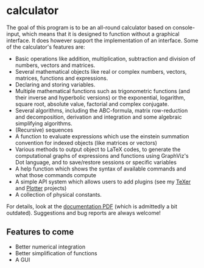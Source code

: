 # calculator
The goal of this program is to be an all-round calculator based on console-input, which means that it is designed to function without a graphical interface. It does however support the implementation of an interface. Some of the calculator's features are:
  - Basic operations like addition, multiplication, subtraction and division of numbers, vectors and matrices.
  - Several mathematical objects like real or complex numbers, vectors, matrices, functions and expressions.
  - Declaring and storing variables.
  - Multiple mathematical functions such as trigonometric functions (and their inverse and hyperbolic versions) or the exponential, logarithm, square root, absolute value, factorial and complex conjugate.
  - Several algorithms, including the ABC-formula, matrix row-reduction and decomposition, derivation and integration and some algebraic simplifying algorithms.
  - (Recursive) sequences
  - A function to evaluate expressions which use the einstein summation convention for indexed objects (like matrices or vectors)
  - Various methods to output object to LaTeX codes, to generate the computational graphs of expressions and functions using GraphViz's Dot language, and to save/restore sessions or specific variables
  - A help function which shows the syntax of available commands and what those commands compute
  - A simple API system which allows users to add plugins (see my [TeXer](https://github.com/juupje/TeXer) and [Plotter](https://github.com/juupje/Plotter) projects)
  - A collection of physical constants.
 
  For details, look at the [documentation PDF](documentation.pdf) (which is admittedly a bit outdated). Suggestions and bug reports are always welcome!
  
## Features to come
  - Better numerical integration
  - Better simplification of functions
  - A GUI

